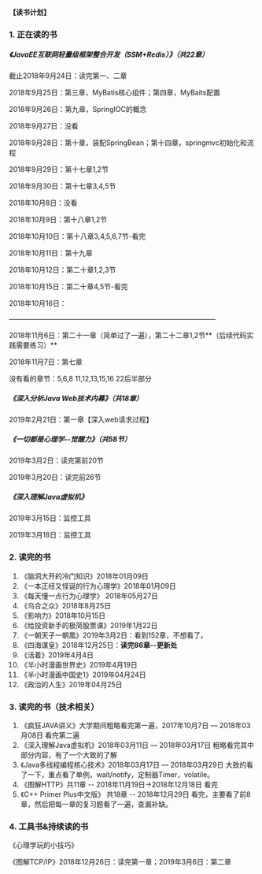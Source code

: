 #### 【读书计划】

### 1. 正在读的书



##### 《JavaEE互联网轻量级框架整合开发（SSM+Redis）》（共22章）

截止2018年9月24日：读完第一、二章

2018年9月25日：第三章，MyBatis核心组件；第四章，MyBaits配置

2018年9月26日：第九章，SpringIOC的概念

2018年9月27日：没看

2018年9月28日：第十章，装配SpringBean；第十四章，springmvc初始化和流程

2018年9月29日：第十七章1,2节

2018年9月30日：第十七章3,4,5节

2018年10月8日：没看

2018年10月9日：第十八章1,2节

2018年10月10日：第十八章3,4,5,6,7节-看完

2018年10月11日：第十九章

2018年10月12日：第二十章1,2,3节

2018年10月15日：第二十章4,5节-看完

2018年10月16日：

——————————————————————————————

2018年11月6日：第二十一章（简单过了一遍），第二十二章1,2节**（后续代码实践需要练习）**

2018年11月7日：第七章

没有看的章节：5,6,8   11,12,13,15,16    22后半部分





##### 《深入分析Java Web技术内幕》（共18章）

2019年2月21日：第一章【深入web请求过程】



##### 《一切都是心理学--觉醒力》（共58节）

2019年3月2日：读完第前20节

2019年3月20日：读完前26节



##### 《深入理解Java虚拟机》

2019年3月15日：监控工具

2019年3月18日：监控工具



### 2. 读完的书

1. 《脑洞大开的冷门知识》2018年01月09日
2. 《一本正经又怪诞的行为心理学》2018年01月09日
3. 《每天懂一点行为心理学》 2018年05月27日
4. 《乌合之众》2018年8月25日
5. 《影响力》2018年10月15日
6. 《给投资新手的极简股票课》2019年1月22日
7. 《一朝天子一朝凰》2019年3月2日：看到152章，不想看了。
8. 《四海谋皇》2018年12月25日：**读完86章--更新处**
9. 《活着》2019年4月4日
10. 《半小时漫画世界史》2019年4月19日
11. 《半小时漫画中国史1》2019年04月24日
12. 《政治的人生》2019年04月25日

### 3. 读完的书（技术相关）

1. 《疯狂JAVA讲义》大学期间粗略看完第一遍，2017年10月7日 — 2018年03月08日 看完第二遍
2. 《深入理解Java虚拟机》2018年03月11日 — 2018年03月17日 粗略看完其中部分内容，有了一个大致的了解
3. 《Java多线程编程核心技术》2018年03月17日 — 2018年03月29日 大致的看了一下，重点看了单例，wait/notify，定制器Timer，volatile。
4. 《图解HTTP》共11章 -- 2018年11月19日->2018年12月18日 看完
5. 《C++ Primer Plus中文版》 共18章 -- 2018年12月29日 看完，主要看了前8章，然后把每一章的复习题看了一遍，查漏补缺。

### 4. 工具书&持续读的书

《心理学玩的小技巧》

《图解TCP/IP》2018年12月26日：读完第一章；2019年3月6日：第二章

